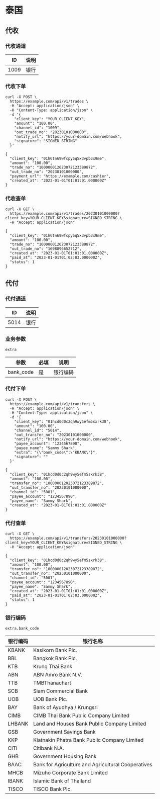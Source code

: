# 泰国

## 代收

### 代收通道

| ID   | 说明 |
|------|-----|
| 1009 | 银行 |

### 代收下单

```shell{8}
curl -X POST \
  https://example.com/api/v1/trades \
  -H "Accept: application/json" \
  -H "Content-Type: application/json" \
  -d '{
    "client_key": "YOUR_CLIENT_KEY",
    "amount": "100.00",
    "channel_id": "1009",
    "out_trade_no": "20230101000000",
    "notify_url": "https://your-domain.com/webhook",
    "signature": "SIGNED_STRING"
  }'
```

```json{4,6}
{
  "client_key": "01h6tn69wfcpy5q5x3vpb3x9me",
  "amount": "100.00",
  "trade_no": "100000012023072123389872",
  "out_trade_no": "20230101000000",
  "payment_url": "https://example.com/cashier",
  "created_at": "2023-01-01T01:01:01.000000Z"
}
```

### 代收查单

```shell
curl -X GET \
  https://example.com/api/v1/trades/20230101000000?client_key=YOUR_CLIENT_KEY&signature=SIGNED_STRING \
  -H "Accept: application/json"
```

```json{8}
{
  "client_key": "01h6tn69wfcpy5q5x3vpb3x9me",
  "amount": "100.00",
  "trade_no": "100000012023072123389872",
  "out_trade_no": "1698896652712",
  "created_at": "2023-01-01T01:01:01.000000Z",
  "paid_at": "2023-01-01T01:02:03.000000Z",
  "status": 1
}
```









## 代付

### 代付通道

| ID   | 说明 |
|------|-----|
| 5014 | 银行 |

### 业务参数 <Badge type="warning" text="extra" vertical="top" />

`extra`

| 参数        | 必填 | 说明   |
|-----------|----|------|
| bank_code | 是  | 银行编码 | 

### 代付下单

```shell{8,13}
curl -X POST \
  https://example.com/api/v1/transfers \
  -H "Accept: application/json" \
  -H "Content-Type: application/json" \
  -d '{
    "client_key": "01hcd0d0c2qh9wy5efm5sxrk38",
    "amount": "100.00",
    "channel_id": "5014",
    "out_transfer_no": "20230101000000",
    "notify_url": "https://your-domain.com/webhook",
    "payee_account": "1234567890",
    "payee_name": "Sammy Shark",
    "extra": "{\"bank_code\":\"KBANK\"}",
    "signature": ""
  }'
```

```json{4}
{
  "client_key": "01hcd0d0c2qh9wy5efm5sxrk38",
  "amount": "100.00",
  "transfer_no": "100000012023072123389872",
  "out_transfer_no": "20230101000000",
  "channel_id": "5001",
  "payee_account": "1234567890",
  "payee_name": "Sammy Shark",
  "created_at": "2023-01-01T01:01:01.000000Z"
}
```

### 代付查单

```shell
curl -X GET \
  https://example.com/api/v1/transfers/20230101000000?client_key=YOUR_CLIENT_KEY&signature=SIGNED_STRING \
  -H "Accept: application/json"
```

```json{11}
{
  "client_key": "01hcd0d0c2qh9wy5efm5sxrk38",
  "amount": "100.00",
  "transfer_no": "100000012023072123389872",
  "out_transfer_no": "20230101000000",
  "channel_id": "5001",
  "payee_account": "1234567890",
  "payee_name": "Sammy Shark",
  "created_at": "2023-01-01T01:01:01.000000Z",
  "paid_at": "2023-01-01T01:02:03.000000Z",
  "status": 1
}
```

### 银行编码

`extra.bank_code`

| 银行编码   | 银行名称                                                |
|--------|-----------------------------------------------------|
| KBANK  | 	Kasikorn Bank Plc.                                 |	
| BBL    | 	Bangkok Bank Plc.	                                 |
| KTB    | 	Krung Thai Bank	                                   |
| ABN    | 	ABN Amro Bank N.V.                                 |	
| TTB    | 	TMBThanachart	                                     |
| SCB    | 	Siam Commercial Bank                               |	
| UOB    | 	UOB Bank Plc.	                                     |
| BAY    | 	Bank of Ayudhya / Krungsri                         |	
| CIMB   | 	CIMB Thai Bank Public Company Limited              |	
| LHBANK | 	Land and Houses Bank Public Company Limited        |	
| GSB    | 	Government Savings Bank                            |	
| KKP    | 	Kiatnakin Phatra Bank Public Company Limited       |	
| CITI   | 	Citibank N.A.                                      |	
| GHB    | 	Government Housing Bank                            |	
| BAAC   | 	Bank for Agriculture and Agricultural Cooperatives |	
| MHCB   | 	Mizuho Corporate Bank Limited                      |	
| IBANK  | 	Islamic Bank of Thailand                           |	
| TISCO  | 	TISCO Bank Plc.                                    |	
